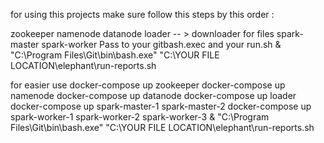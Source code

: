 for using this projects 
make sure follow  this steps by this order :

zookeeper
namenode
datanode
loader -- > downloader for files 
spark-master
spark-worker
Pass to your gitbash.exec and your run.sh
& "C:\Program Files\Git\bin\bash.exe" "C:\YOUR FILE LOCATION\elephant\run-reports.sh


for easier use 
docker-compose up zookeeper
docker-compose up namenode
docker-compose up datanode
docker-compose up loader 
docker-compose up spark-master-1 spark-master-2
docker-compose up spark-worker-1 spark-worker-2 spark-worker-3
& "C:\Program Files\Git\bin\bash.exe" "C:\YOUR FILE LOCATION\elephant\run-reports.sh

